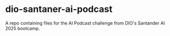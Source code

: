 # dio-santaner-ai-podcast
A repo containing files for the AI Podcast challenge from DIO's Santander AI 2025 bootcamp.
